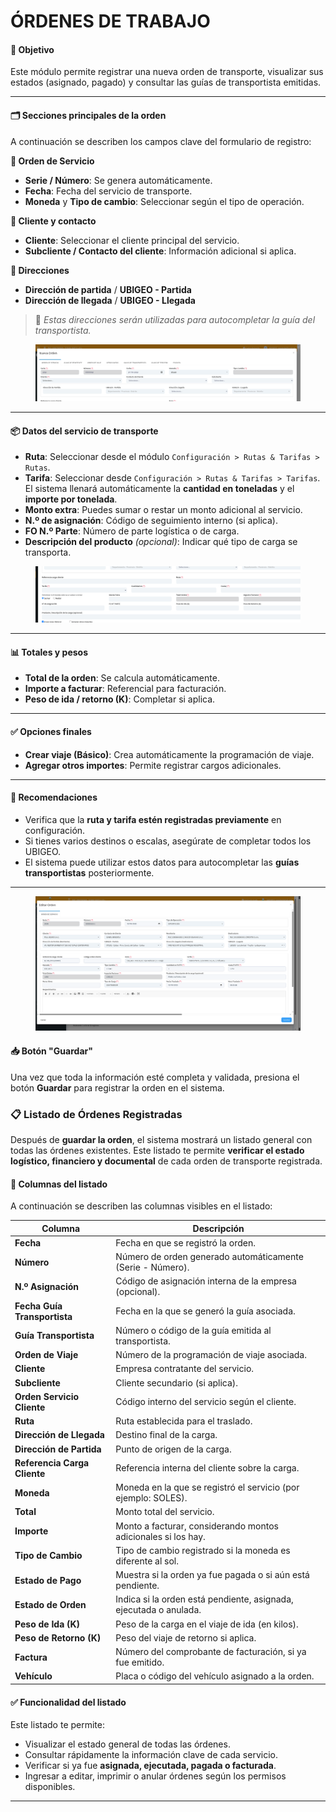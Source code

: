 # ÓRDENES DE TRABAJO

#### 🧾 Objetivo

Este módulo permite registrar una nueva orden de transporte, visualizar sus estados (asignado, pagado) y consultar las guías de transportista emitidas.

***

#### 🗂️ Secciones principales de la orden

A continuación se describen los campos clave del formulario de registro:

**🔹 Orden de Servicio**

* **Serie / Número**: Se genera automáticamente.
* **Fecha**: Fecha del servicio de transporte.
* **Moneda** y **Tipo de cambio**: Seleccionar según el tipo de operación.

**🔹 Cliente y contacto**

* **Cliente**: Seleccionar el cliente principal del servicio.
* **Subcliente / Contacto del cliente**: Información adicional si aplica.

**🔹 Direcciones**

* **Dirección de partida** / **UBIGEO - Partida**
* **Dirección de llegada** / **UBIGEO - Llegada**

> 📌 _Estas direcciones serán utilizadas para autocompletar la guía del transportista._

<figure><img src="../../../.gitbook/assets/image (320).png" alt=""><figcaption></figcaption></figure>

***

#### 📦 Datos del servicio de transporte

* **Ruta**: Seleccionar desde el módulo `Configuración > Rutas & Tarifas > Rutas`.
* **Tarifa**: Seleccionar desde `Configuración > Rutas & Tarifas > Tarifas`.\
  El sistema llenará automáticamente la **cantidad en toneladas** y el **importe por tonelada**.
* **Monto extra**: Puedes sumar o restar un monto adicional al servicio.
* **N.º de asignación**: Código de seguimiento interno (si aplica).
* **FO N.º Parte**: Número de parte logística o de carga.
* **Descripción del producto** _(opcional)_: Indicar qué tipo de carga se transporta.

<figure><img src="../../../.gitbook/assets/image (321).png" alt=""><figcaption></figcaption></figure>

***

#### 📊 Totales y pesos

* **Total de la orden**: Se calcula automáticamente.
* **Importe a facturar**: Referencial para facturación.
* **Peso de ida / retorno (K)**: Completar si aplica.

***

#### ✅ Opciones finales

* **Crear viaje (Básico)**: Crea automáticamente la programación de viaje.
* **Agregar otros importes**: Permite registrar cargos adicionales.

***

#### 📌 Recomendaciones

* Verifica que la **ruta y tarifa estén registradas previamente** en configuración.
* Si tienes varios destinos o escalas, asegúrate de completar todos los UBIGEO.
* El sistema puede utilizar estos datos para autocompletar las **guías transportistas** posteriormente.

***

<figure><img src="../../../.gitbook/assets/imagen (33).png" alt=""><figcaption></figcaption></figure>

#### 📥 Botón "Guardar"

Una vez que toda la información esté completa y validada, presiona el botón **Guardar** para registrar la orden en el sistema.



### 📋 Listado de Órdenes Registradas

Después de **guardar la orden**, el sistema mostrará un listado general con todas las órdenes existentes. Este listado te permite **verificar el estado logístico, financiero y documental** de cada orden de transporte registrada.

#### 📑 Columnas del listado

A continuación se describen las columnas visibles en el listado:

| **Columna**                  | **Descripción**                                                   |
| ---------------------------- | ----------------------------------------------------------------- |
| **Fecha**                    | Fecha en que se registró la orden.                                |
| **Número**                   | Número de orden generado automáticamente (Serie - Número).        |
| **N.º Asignación**           | Código de asignación interna de la empresa (opcional).            |
| **Fecha Guía Transportista** | Fecha en la que se generó la guía asociada.                       |
| **Guía Transportista**       | Número o código de la guía emitida al transportista.              |
| **Orden de Viaje**           | Número de la programación de viaje asociada.                      |
| **Cliente**                  | Empresa contratante del servicio.                                 |
| **Subcliente**               | Cliente secundario (si aplica).                                   |
| **Orden Servicio Cliente**   | Código interno del servicio según el cliente.                     |
| **Ruta**                     | Ruta establecida para el traslado.                                |
| **Dirección de Llegada**     | Destino final de la carga.                                        |
| **Dirección de Partida**     | Punto de origen de la carga.                                      |
| **Referencia Carga Cliente** | Referencia interna del cliente sobre la carga.                    |
| **Moneda**                   | Moneda en la que se registró el servicio (por ejemplo: SOLES).    |
| **Total**                    | Monto total del servicio.                                         |
| **Importe**                  | Monto a facturar, considerando montos adicionales si los hay.     |
| **Tipo de Cambio**           | Tipo de cambio registrado si la moneda es diferente al sol.       |
| **Estado de Pago**           | Muestra si la orden ya fue pagada o si aún está pendiente.        |
| **Estado de Orden**          | Indica si la orden está pendiente, asignada, ejecutada o anulada. |
| **Peso de Ida (K)**          | Peso de la carga en el viaje de ida (en kilos).                   |
| **Peso de Retorno (K)**      | Peso del viaje de retorno si aplica.                              |
| **Factura**                  | Número del comprobante de facturación, si ya fue emitido.         |
| **Vehículo**                 | Placa o código del vehículo asignado a la orden.                  |

#### ✅ Funcionalidad del listado

Este listado te permite:

* Visualizar el estado general de todas las órdenes.
* Consultar rápidamente la información clave de cada servicio.
* Verificar si ya fue **asignada, ejecutada, pagada o facturada**.
* Ingresar a editar, imprimir o anular órdenes según los permisos disponibles.

***
